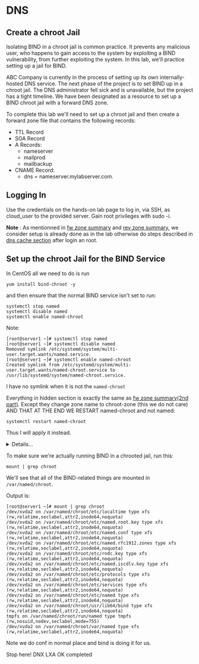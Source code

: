 # DNS

## Create a chroot Jail

Isolating BIND in a chroot jail is common practice. 
It prevents any malicious user, who happens to gain access to the system by exploiting a BIND vulnerability,
from further exploiting the system. In this lab, we'll practice setting up a jail for BIND.

ABC Company is currently in the process of setting up its own internally-hosted DNS service.
The next phase of the project is to set BIND up in a chroot jail.
The DNS administrator fell sick and is unavailable, but the project has a tight timeline. 
We have been designated as a resource to set up a BIND chroot jail with a forward DNS zone.

To complete this lab we'll need to set up a chroot jail and then create a forward zone file that contains the following records:

* TTL Record
* SOA Record
* A Records:
    * nameserver
    * mailprod
    * mailbackup
* CNAME Record:
    * dns = nameserver.mylabserver.com.

## Logging In

Use the credentials on the hands-on lab page to log in, via SSH, as cloud_user to the provided server.
Gain root privileges with sudo -i.

**Note** : As mentionned in [fw zone summary](./p2-1-summary-configure-forward-zone.md) and 
[rev zone summary](./p2-2-summary-configure-reverse-zone.md), 
we consider setup is already done as in the lab otherwise do steps described in [dns cache section](./p1-1-dns-cache.md) after login an root.

## Set up the chroot Jail for the BIND Service

In CentOS all we need to do is run

````shell script
yum install bind-chroot -y
```` 
and then ensure that the normal BIND service isn't set to run:

````shell script
systemctl stop named
systemctl disable named
systemctl enable named-chroot
````

Note:

````shell script
[root@server1 ~]# systemctl stop named
[root@server1 ~]# systemctl disable named
Removed symlink /etc/systemd/system/multi-user.target.wants/named.service.
[root@server1 ~]# systemctl enable named-chroot
Created symlink from /etc/systemd/system/multi-user.target.wants/named-chroot.service to /usr/lib/systemd/system/named-chroot.service.
````
I have no symlink when it is not the `named-chroot`

Everything in hidden section is exactly the same as [fw zone summary(2nd part)](./p2-1-summary-configure-forward-zone.md).
Except they change zone name to chroot-zone (this we do not care)
AND THAT AT THE END WE RESTART named-chroot and not named:

````shell script
systemctl restart named-chroot
````

Thus I will apply it instead.

<details>
<summary>Details...</summary>
<p>


Add the Forward Zone Configuration to the `/etc/named.conf` File,
Then Run the `named-checkconf` Command to Verify the Configuration
Open `/etc/named.conf` for editing: `vim /etc/named.conf`
Insert the zone configuration just before the include statements at the bottom of the file:

````shell script
zone "mylabserver.com" {
        type master;
        file "/var/named/chroot-zone.db";
};
````

Then run the named-checkconf command to verify the configuration:

````shell script
named-checkconf
````

Create the Forward Zone File and Check the Configuration for Syntax Errors with named-checkzone
Create the forward zone file:

````shell script
vim /var/named/chroot-zone.db


 $TTL    86400
 @       IN      SOA     nameserver.mylabserver.com. root.mylabserver.com. (
                           10030         ; Serial
                            3600         ; Refresh
                            1800         ; Retry
                          604800         ; Expiry
                           86400         ; Minimum TTL
 )
 ; Name Server
 @        IN      NS       nameserver.mylabserver.com.

 nameserver       IN      A       172.31.18.93
 mailprod         IN      A       172.31.18.30
 mailbackup       IN      A       172.31.18.72

 dns        IN    CNAME    nameserver.mylabserver.com.

 @        IN    MX    10    mailprod.mylabserver.com.
 @        IN    MX    20    mailbackup.mylabserver.com.
````
Save the document with :wq!.

Run the named-checkzone command to check the zone file for syntax errors:
````shell script
named-checkzone mylabserver.com /var/named/chroot-zone.db
````
Change the File Permissions and the Group Owner for `/var/named/fwd.mylabserver.com.db`

Change the file permissions for `/var/named/chroot-zone.db`
````shell script
chmod 760 /var/named/chroot-zone.db
````

Change the group owner of the file to named:

````shell script
chgrp named /var/named/chroot-zone.db
````

Start the Newly Configured named-chroot Service

````shell script
systemctl start named-chroot
````

Test Name Resolution

We'll test things with a couple of nslookup commands:

````shell script
nslookup mailprod.mylabserver.com localhost
nslookup dns.mylabserver.com localhost
````

</p>
</details>

To make sure we're actually running BIND in a chrooted jail, run this:

````shell script
mount | grep chroot
````

We'll see that all of the BIND-related things are mounted in `/var/named/chroot`.

Output is:

````shell script
[root@server1 ~]# mount | grep chroot
/dev/xvda2 on /var/named/chroot/etc/localtime type xfs (rw,relatime,seclabel,attr2,inode64,noquota)
/dev/xvda2 on /var/named/chroot/etc/named.root.key type xfs (rw,relatime,seclabel,attr2,inode64,noquota)
/dev/xvda2 on /var/named/chroot/etc/named.conf type xfs (rw,relatime,seclabel,attr2,inode64,noquota)
/dev/xvda2 on /var/named/chroot/etc/named.rfc1912.zones type xfs (rw,relatime,seclabel,attr2,inode64,noquota)
/dev/xvda2 on /var/named/chroot/etc/rndc.key type xfs (rw,relatime,seclabel,attr2,inode64,noquota)
/dev/xvda2 on /var/named/chroot/etc/named.iscdlv.key type xfs (rw,relatime,seclabel,attr2,inode64,noquota)
/dev/xvda2 on /var/named/chroot/etc/protocols type xfs (rw,relatime,seclabel,attr2,inode64,noquota)
/dev/xvda2 on /var/named/chroot/etc/services type xfs (rw,relatime,seclabel,attr2,inode64,noquota)
/dev/xvda2 on /var/named/chroot/etc/named type xfs (rw,relatime,seclabel,attr2,inode64,noquota)
/dev/xvda2 on /var/named/chroot/usr/lib64/bind type xfs (rw,relatime,seclabel,attr2,inode64,noquota)
tmpfs on /var/named/chroot/run/named type tmpfs (rw,nosuid,nodev,seclabel,mode=755)
/dev/xvda2 on /var/named/chroot/var/named type xfs (rw,relatime,seclabel,attr2,inode64,noquota)
````

Note we do conf in normal place and bind is doing it for us.

Stop here!
DNX LXA OK completed
